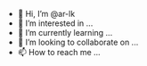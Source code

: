 - 👋 Hi, I’m @ar-lk
- 👀 I’m interested in ...
- 🌱 I’m currently learning ...
- 💞️ I’m looking to collaborate on ...
- 📫 How to reach me ...

<!---
ar-lk/ar-lk is a ✨ special ✨ repository because its `README.md` (this file) appears on your GitHub profile.
You can click the Preview link to take a look at your changes.
--->
